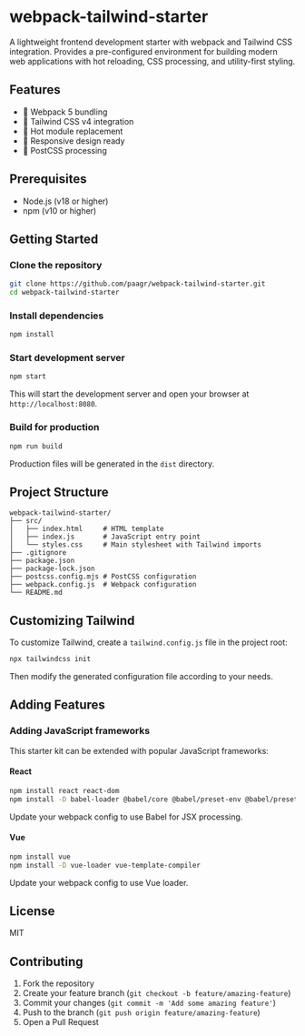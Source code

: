 # webpack-tailwind-starter

A lightweight frontend development starter with webpack and Tailwind CSS integration. Provides a pre-configured environment for building modern web applications with hot reloading, CSS processing, and utility-first styling.

## Features

- 🚀 Webpack 5 bundling
- 💨 Tailwind CSS v4 integration
- 🔄 Hot module replacement
- 📱 Responsive design ready
- 🎨 PostCSS processing

## Prerequisites

- Node.js (v18 or higher)
- npm (v10 or higher)

## Getting Started

### Clone the repository

```bash
git clone https://github.com/paagr/webpack-tailwind-starter.git
cd webpack-tailwind-starter
```

### Install dependencies

```bash
npm install
```

### Start development server

```bash
npm start
```

This will start the development server and open your browser at `http://localhost:8080`.

### Build for production

```bash
npm run build
```

Production files will be generated in the `dist` directory.

## Project Structure

```
webpack-tailwind-starter/
├── src/
│   ├── index.html     # HTML template
│   ├── index.js       # JavaScript entry point
│   └── styles.css     # Main stylesheet with Tailwind imports
├── .gitignore
├── package.json
├── package-lock.json
├── postcss.config.mjs # PostCSS configuration
├── webpack.config.js  # Webpack configuration
└── README.md
```

## Customizing Tailwind

To customize Tailwind, create a `tailwind.config.js` file in the project root:

```bash
npx tailwindcss init
```

Then modify the generated configuration file according to your needs.

## Adding Features

### Adding JavaScript frameworks

This starter kit can be extended with popular JavaScript frameworks:

#### React

```bash
npm install react react-dom
npm install -D babel-loader @babel/core @babel/preset-env @babel/preset-react
```

Update your webpack config to use Babel for JSX processing.

#### Vue

```bash
npm install vue
npm install -D vue-loader vue-template-compiler
```

Update your webpack config to use Vue loader.

## License

MIT

## Contributing

1. Fork the repository
2. Create your feature branch (`git checkout -b feature/amazing-feature`)
3. Commit your changes (`git commit -m 'Add some amazing feature'`)
4. Push to the branch (`git push origin feature/amazing-feature`)
5. Open a Pull Request
